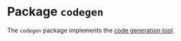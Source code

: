 # Package `codegen`

The `codegen` package implements the [code generation tool](../tech/codegen.md).
